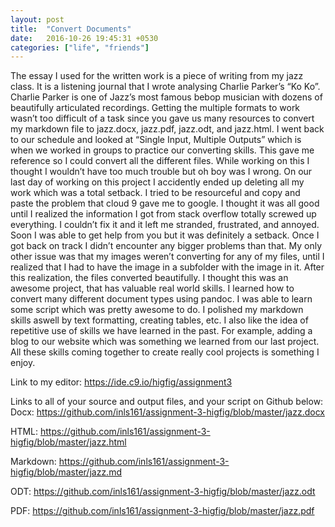 ```yaml
---
layout: post
title:  "Convert Documents"
date:   2016-10-26 19:45:31 +0530
categories: ["life", "friends"]
---
```


The essay I used for the written work is a piece of writing from my jazz class. It is a listening journal that I wrote analysing Charlie Parker’s “Ko Ko”. Charlie Parker is one of Jazz’s most famous bebop musician with dozens of beautifully articulated recordings. Getting the multiple formats to work wasn’t too difficult of a task since you gave us many resources to convert my markdown file to jazz.docx, jazz.pdf, jazz.odt, and jazz.html. I went back to our schedule and looked at “Single Input, Multiple Outputs” which is when we worked in groups to practice our converting skills. This gave me reference so I could convert all the different files. While working on this I thought I wouldn’t have too much trouble but oh boy was I wrong. On our last day of working on this project I accidently ended up deleting all my work which was a total setback. I tried to be resourceful and copy and paste the problem that cloud 9 gave me to google. I thought it was all good until I realized the information I got from stack overflow totally screwed up everything. I couldn’t fix it and it left me stranded, frustrated, and annoyed. Soon I was able to get help from you but it was definitely a setback. Once I got back on track I didn’t encounter any bigger problems than that. My only other issue was that my images weren’t converting for any of my files, until I realized that I had to have the image in a subfolder with the image in it. After this realization, the files converted beautifully. I thought this was an awesome project, that has valuable real world skills. I learned how to convert many different document types using pandoc. I was able to learn some script which was pretty awesome to do. I polished my markdown skills aswell by text formatting, creating tables, etc. I also like the idea of repetitive use of skills we have learned in the past. For example, adding a blog to our website which was something we learned from our last project. All these skills coming together to create really cool projects is something I enjoy. 


Link to my editor:
https://ide.c9.io/higfig/assignment3




Links to all of your source and output files, and your script on Github below:
Docx: https://github.com/inls161/assignment-3-higfig/blob/master/jazz.docx

HTML: https://github.com/inls161/assignment-3-higfig/blob/master/jazz.html

Markdown: https://github.com/inls161/assignment-3-higfig/blob/master/jazz.md

ODT: https://github.com/inls161/assignment-3-higfig/blob/master/jazz.odt

PDF: https://github.com/inls161/assignment-3-higfig/blob/master/jazz.pdf